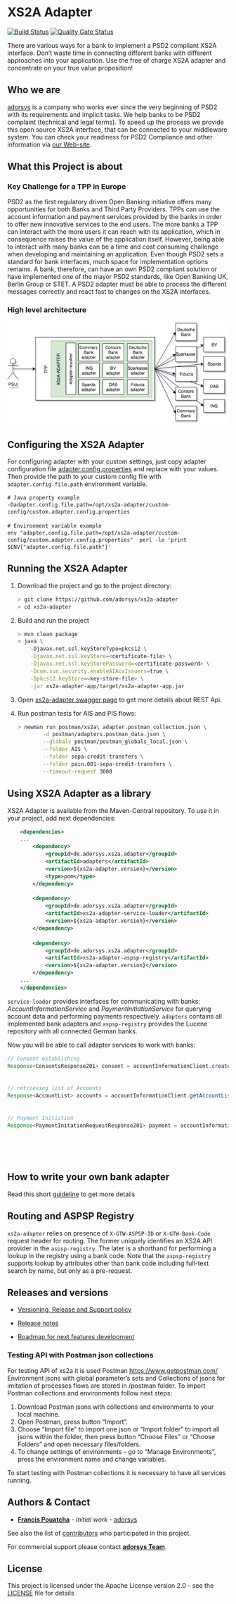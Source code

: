 # XS2A Adapter
[![Build Status](https://github.com/adorsys/xs2a-adapter/workflows/Develop%20CI/badge.svg)](https://github.com/adorsys/xs2a-adapter/actions)
[![Quality Gate Status](https://sonarcloud.io/api/project_badges/measure?project=adorsys_xs2a-adapter&metric=alert_status)](https://sonarcloud.io/dashboard?id=adorsys_xs2a-adapter)

There are various ways for a bank to implement a PSD2 compliant XS2A interface. Don’t waste time in connecting different banks with different approaches into your application. Use the free of charge XS2A adapter and concentrate on your true value proposition!
## Who we are
[adorsys](https://adorsys.de/en/index.html) is a company who works ever since the very beginning of PSD2 with its requirements and implicit tasks.
We help banks to be PSD2 complaint (technical and legal terms). To speed up the process we provide this open source XS2A interface,
that can be connected to your middleware system.
You can check your readiness for PSD2 Compliance and other information via [our Web-site](https://adorsys.de/en/psd2).

## What this Project is about

### Key Challenge for a TPP in Europe

PSD2 as the first regulatory driven Open Banking initiative offers many opportunities for both Banks and Third Party Providers. TPPs can use the account information and payment services provided by the banks in order to offer new innovative services to the end users. The more banks a TPP can interact with the more users it can reach with its application, which in consequence raises the value of the application itself.
However, being able to interact with many banks can be a time and cost consuming challenge when developing and maintaining an application. Even though PSD2 sets a standard for bank interfaces, much space for implementation options remains. A bank, therefore, can have an own PSD2 compliant solution or have implemented one of the mayor PSD2 standards, like Open Banking UK, Berlin Group or STET. A PSD2 adapter must be able to process the different messages correctly and react fast to changes on the XS2A interfaces.


### High level architecture
![High level architecture](docs/img/high%20level%20architecture.png)

## Configuring the XS2A Adapter

For configuring adapter with your custom settings, just copy adapter configuration
file [adapter.config.properties](xs2a-adapter-service-api/src/main/resources/adapter.config.properties)
and replace with your values. Then provide the path to your custom config file
with `adapter.config.file.path` environment variable.
```
# Java property example
-Dadapter.config.file.path=/opt/xs2a-adapter/custom-config/custom.adapter.config.properties

# Environment variable example
env "adapter.config.file.path=/opt/xs2a-adapter/custom-config/custom.adapter.config.properties"  perl -le 'print $ENV{"adapter.config.file.path"}'
```

## Running the XS2A Adapter

1. Download the project and go to the project directory:

    ```sh
    > git clone https://github.com/adorsys/xs2a-adapter
    > cd xs2a-adapter
    ```

2. Build and run the project

    ```bash
    > mvn clean package
    > java \
        -Djavax.net.ssl.keyStoreType=pkcs12 \
        -Djavax.net.ssl.keyStore=<certificate-file> \
        -Djavax.net.ssl.keyStorePassword=<certificate-password> \
        -Dcom.sun.security.enableAIAcaIssuers=true \
        -Dpkcs12.keyStore=<key-store-file> \
        -jar xs2a-adapter-app/target/xs2a-adapter-app.jar

    ```

3. Open [xs2a-adapter swagger page](http://localhost:8999/swagger-ui.html) to get more details about REST Api.

4. Run postman tests for AIS and PIS flows:

    ```bash
    > newman run postman/xs2a\ adapter.postman_collection.json \
            -d postman/adapters.postman_data.json \
            --globals postman/postman_globals_local.json \
            --folder AIS \
            --folder sepa-credit-transfers \
            --folder pain.001-sepa-credit-transfers \
            --timeout-request 3000
    ```

## Using XS2A Adapter as a library

XS2A Adapter is available from the Maven-Central repository. To use it in your project, add next dependencies:

```xml
    <dependencies>
    ...
        <dependency>
            <groupId>de.adorsys.xs2a.adapter</groupId>
            <artifactId>adapters</artifactId>
            <version>${xs2a-adapter.version}</version>
            <type>pom</type>
        </dependency>

        <dependency>
            <groupId>de.adorsys.xs2a.adapter</groupId>
            <artifactId>xs2a-adapter-service-loader</artifactId>
            <version>${xs2a-adapter.version}</version>
        </dependency>

        <dependency>
            <groupId>de.adorsys.xs2a.adapter</groupId>
            <artifactId>xs2a-adapter-aspsp-registry</artifactId>
            <version>${xs2a-adapter.version}</version>
        </dependency>
    ...
    </dependencies>

```
`service-loader` provides interfaces for communicating with banks: _AccountInformationService_ 
and _PaymentInitiationService_ for querying account data and performing payments respectively.
`adapters` contains all implemented bank adapters and `aspsp-registry` provides the Lucene repository 
with all connected German banks.

Now you will be able to call adapter services to work with banks:
```groovy
// Consent establishing
Response<ConsentsResponse201> consent = accountInformationClient.createConsent(requestHeaders,
                                                                               requestParameters,
                                                                               consentsBody);
// retrieving list of Accounts
Response<AccountList> accounts = accountInformationClient.getAccountList(requestHeaders,
                                                                         requestParameters);

// Payment Initiation
Response<PaymentInitationRequestResponse201> payment = accountInformationClient.getAccountList(paymentService,
                                                                                               paymentProduct,
                                                                                               requestHeaders,
                                                                                               requestParams,
                                                                                               objectBody);
```

## How to write your own bank adapter
Read this short [guideline](/docs/Adapter.md) to get more details

## Routing and ASPSP Registry
`xs2a-adapter` relies on presence of `X-GTW-ASPSP-ID` or `X-GTW-Bank-Code` request header for routing.
The former uniquely identifies an XS2A API provider in the `aspsp-registry`.
The later is a shorthand for performing a lookup in the registry using a bank code.
Note that the `aspsp-registry` supports lookup by attributes other than bank code including full-text search by name,
but only as a pre-request.

## Releases and versions

* [Versioning, Release and Support policy](https://github.com/adorsys/xs2a/blob/develop/doc/version_policy.adoc)

* [Release notes](docs/release_notes/Release_notes_0.1.0.adoc)
* [Roadmap for next features development](docs/roadmap.adoc)

### Testing API with Postman json collections

 For testing API of xs2a it is used Postman https://www.getpostman.com/
 Environment jsons with global parameter’s sets and Collections of jsons for imitation of processes flows are stored in /postman folder.
 To import Postman collections and environments follow next steps:
 1. Download Postman jsons with collections and environments to your local machine.
 2. Open Postman, press button “Import”.
 3. Choose “Import file” to import one json or “Import folder” to import all jsons within the folder, then press button “Choose Files” or “Choose Folders” and open necessary files/folders.
 4. To change settings of environments - go to “Manage Environments”, press the environment name and change variables.

 To start testing with Postman collections it is necessary to have all services running.


## Authors & Contact

* **[Francis Pouatcha](mailto:fpo@adorsys.de)** - *Initial work* - [adorsys](https://www.adorsys.de)

See also the list of [contributors](https://github.com/adorsys/xs2a-adapter/graphs/contributors) who participated in this project.

For commercial support please contact **[adorsys Team](https://adorsys.de/en/psd2)**.

## License

This project is licensed under the Apache License version 2.0 - see the [LICENSE](LICENSE) file for details
